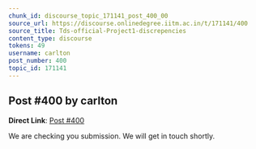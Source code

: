 ```yaml
---
chunk_id: discourse_topic_171141_post_400_00
source_url: https://discourse.onlinedegree.iitm.ac.in/t/171141/400
source_title: Tds-official-Project1-discrepencies
content_type: discourse
tokens: 49
username: carlton
post_number: 400
topic_id: 171141
---
```


## Post #400 by carlton

**Direct Link**: [Post #400](https://discourse.onlinedegree.iitm.ac.in/t/171141/400)

We are checking you submission. We will get in touch shortly.
